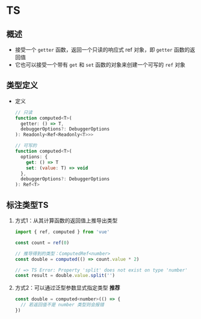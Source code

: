 # TS

## 概述

+ 接受一个 `getter` 函数，返回一个只读的响应式 ref 对象，即 `getter` 函数的返回值
+ 它也可以接受一个带有 `get` 和 `set` 函数的对象来创建一个可写的 `ref` 对象

## 类型定义

+ 定义

  ```js
  // 只读
  function computed<T>(
    getter: () => T,
    debuggerOptions?: DebuggerOptions
  ): Readonly<Ref<Readonly<T>>>

  // 可写的
  function computed<T>(
    options: {
      get: () => T
      set: (value: T) => void
    },
    debuggerOptions?: DebuggerOptions
  ): Ref<T>
  ```

## 标注类型TS

1. 方式1：从其计算函数的返回值上推导出类型

    ```js
    import { ref, computed } from 'vue'

    const count = ref(0)

    // 推导得到的类型：ComputedRef<number>
    const double = computed(() => count.value * 2)

    // => TS Error: Property 'split' does not exist on type 'number'
    const result = double.value.split('')
    ```

2. 方式2：可以通过泛型参数显式指定类型 **推荐**

    ```js
    const double = computed<number>(() => {
      // 若返回值不是 number 类型则会报错
    })
    ```
